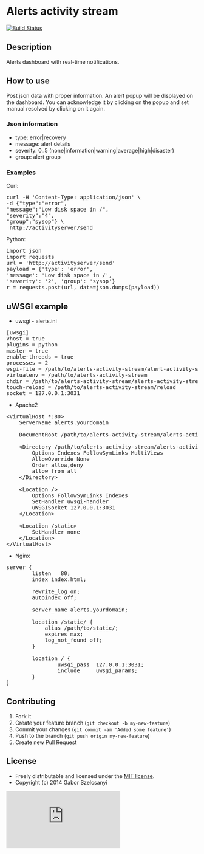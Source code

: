 # Alerts activity stream
[![Build Status](https://travis-ci.org/szelcsanyi/alerts-activity-stream.svg?branch=master)](https://travis-ci.org/szelcsanyi/alerts-activity-stream)

## Description
Alerts dashboard with real-time notifications.

## How to use
Post json data with proper information. An alert popup will be displayed on the dashboard. You can acknowledge it by clicking on the popup and set manual resolved by clicking on it again.

### Json information
 - type: error|recovery
 - message: alert details
 - severity: 0..5 (none|information|warning|average|high|disaster)
 - group: alert group

### Examples
Curl:
<pre>
curl -H 'Content-Type: application/json' \
-d {"type":"error",
"message":"Low disk space in /",
"severity":"4",
"group":"sysop"} \
 http://activityserver/send
</pre>

Python:
<pre>
import json
import requests
url = 'http://activityserver/send'
payload = {'type': 'error', 
'message': 'Low disk space in /', 
'severity': '2', 'group': 'sysop'}
r = requests.post(url, data=json.dumps(payload))
</pre>

## uWSGI example
- uwsgi - alerts.ini
<pre>
[uwsgi]
vhost = true
plugins = python
master = true
enable-threads = true
processes = 2
wsgi-file = /path/to/alerts-activity-stream/alert-activity-stream.py
virtualenv = /path/to/alerts-activity-stream
chdir = /path/to/alerts-activity-stream/alerts-activity-stream
touch-reload = /path/to/alerts-activity-stream/reload
socket = 127.0.0.1:3031
</pre>

- Apache2
<pre>
&lt;VirtualHost *:80&gt;
    ServerName alerts.yourdomain

    DocumentRoot /path/to/alerts-activity-stream/alerts-activity-stream

    &lt;Directory /path/to/alerts-activity-stream/alerts-activity-stream&gt;
        Options Indexes FollowSymLinks MultiViews
        AllowOverride None
        Order allow,deny
        allow from all
    &lt;/Directory&gt;

    &lt;Location /&gt;
        Options FollowSymLinks Indexes
        SetHandler uwsgi-handler
        uWSGISocket 127.0.0.1:3031
    &lt;/Location&gt;

    &lt;Location /static&gt;
        SetHandler none
    &lt;/Location&gt;
&lt;/VirtualHost&gt;
</pre>

- Nginx
<pre>
server {
        listen   80;
        index index.html;

        rewrite_log on;
        autoindex off;

        server_name alerts.yourdomain;

        location /static/ {
            alias /path/to/static/;
            expires max;
            log_not_found off;
        }

        location / {
                uwsgi_pass  127.0.0.1:3031;
                include     uwsgi_params;
        }
}
</pre>

## Contributing

1. Fork it
2. Create your feature branch (`git checkout -b my-new-feature`)
3. Commit your changes (`git commit -am 'Added some feature'`)
4. Push to the branch (`git push origin my-new-feature`)
5. Create new Pull Request

## License

* Freely distributable and licensed under the [MIT license](http://szelcsanyi.mit-license.org/2014/license.html).
* Copyright (c) 2014 Gabor Szelcsanyi

[![image](https://ga-beacon.appspot.com/UA-56493884-1/alerts-activity-stream/README.md)](https://github.com/szelcsanyi/alerts-activity-stream)

